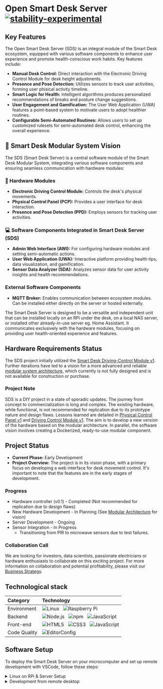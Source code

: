 # Open Smart Desk Server [![stability-experimental](https://img.shields.io/badge/stability-experimental-orange.svg)](https://github.com/mkenney/software-guides/blob/master/STABILITY-BADGES.md#experimental)


## Key Features
The Open Smart Desk Server (SDS) is an integral module of the Smart Desk ecosystem, equipped with various software components to enhance user experience and promote health-conscious work habits. Key features include:

- **Manual Desk Control:** Direct interaction with the Electronic Driving Control Module for desk height adjustments.
- **Presence and Pose Detection:** Utilizes sensors to track user activities, forming user phisical activity timeline.
- **Smart Logic for Health:** Intelligent algorithms produces personalized recommendations of breaks and posture change suggestions.
- **User Engagement and Gamification:** The User Web Application (UWA) features a point-based system to motivate users to adopt healthier routines.
- **Configurable Semi-Automated Routines:** Allows users to set up customized rulesets for semi-automated desk control, enhancing the overall experience.


## 🧩 Smart Desk Modular System Vision
The SDS (Smart Desk Server) is a central software module of the Smart Desk Modular System, integrating various software components and ensuring seamless communication with hardware modules:

### 🔩 Hardware Modules
- **Electronic Driving Control Module:** Controls the desk's physical movements.
- **Physical Control Panel (PCP):** Provides a user interface for desk interaction.
- **Presence and Pose Detection (PPD):** Employs sensors for tracking user activities.

### 💻 Software Components Integrated in Smart Desk Server (SDS)
- **Admin Web Interface (AWI):** For configuring hardware modules and setting semi-automatic actions.
- **User Web Application (UWA):** Interactive platform providing health tips, data visualization, and gamification.
- **Sensor Data Analyzer (SDA):** Analyzes sensor data for user activity insights and health recommendations.

### External Software Components
- **MQTT Broker:** Enables communication between ecosystem modules. Can be installed either directly on the server or hosted externally.

The Smart Desk Server is designed to be a versatile and independent unit that can be installed locally on an RPi under the desk, on a local NAS server, or installed other already-in-use server eg. Home Assistant. It communicates exclusively with the hardware modules, focusing on providing user health-oriented experience and features.

## Hardware Requirements Status

The SDS project initially utilized the [Smart Desk Driving-Control Module v1](https://github.com/zentala/desk.zentala.io/wiki/Driving-Control-Module-v1). Further iterations have led to a vision for a more advanced and reliable [modular system architecture](https://github.com/zentala/desk.zentala.io/wiki#-smart-desk-modular-system-vision), which currently is not fully designed and is not available for construction or purchase.

### Project Note
SDS is a DIY project in a state of sporadic updates. The journey from concept to commercialization is long and complex. The existing hardware, while functional, is not recommended for replication due to its prototype nature and design flaws. Lessons learned are detailed in [Physical Control Panel v1](https://github.com/zentala/desk.zentala.io/wiki/Physical-Control-Panel-v1) and [Driving Control Module v1](https://github.com/zentala/desk.zentala.io/wiki/Driving-Control-Module-v1). The aim is to develop a new version of the hardware based on the modular architecture. In parallel, the software vision involves creating a Dockerized, ready-to-use modular component.


## Project Status
- **Current Phase:** Early Development
- **Project Overview:** The project is in its vision phase, with a primary focus on developing a web interface for desk movement control. It's important to note that the features are in the early stages of development.

### Progress
  - Hardware controller (v0.1) - Completed (Not recommended for replication due to design flaws)
  - New Hardware Development - In Planning (See [Modular Architecture](https://github.com/zentala/desk.zentala.io/wiki/Modular-Architecture) for vision)
  - Server Development - Ongoing
  - Sensor Integration - In Progress
    - Transitioning from PIR to microwave sensors due to test failures.

### Collaboration Call
We are looking for investors, data scientists, passionate electricians or hardware enthusiasts to collaborate on this exciting project. For more information on collaboration and potential profitability, please visit our [Business Strategy](https://github.com/zentala/desk.zentala.io/wiki/Business-Strategy-&-Collaboration).


## Technological stack
| Category    | Technology  |
| :---------- | :---------- |
| Environment | ![Linux](https://img.shields.io/badge/-Linux-FCC624?logo=linux&logoColor=black) &nbsp; ![Raspberry Pi](https://img.shields.io/badge/-RaspberryPi-A22846?logo=raspberrypi&logoColor=white) |
| Backend     | ![Node.js](https://img.shields.io/badge/-Node.js-339933?logo=nodedotjs&logoColor=white) &nbsp; ![npm](https://img.shields.io/badge/-npm-CB3837?logo=npm&logoColor=white) &nbsp; ![JavaScript](https://img.shields.io/badge/-JavaScript-F7DF1E?logo=javascript&logoColor=black)|
| Front-end   | ![HTML5](https://img.shields.io/badge/-HTML5-E34F26?logo=html5&logoColor=white) &nbsp; ![CSS3](https://img.shields.io/badge/-CSS3-1572B6?logo=css3&logoColor=white) &nbsp; ![JavaScript](https://img.shields.io/badge/-JavaScript-F7DF1E?logo=javascript&logoColor=black) |
| Code Quality | ![EditorConfig](https://img.shields.io/badge/-EditorConfig-FEFEFE?logo=editorconfig&logoColor=black) |


## Software Setup

To deploy the Smart Desk Server on your microcomputer and set up remote development with VSCode, follow these steps:

<details>
<summary>Linux on RPi & Server Setup</summary>

* Follow instruction to [flash SD card with Ubuntu Serwer 20.04 and configure WiFi without monitor](https://roboticsbackend.com/install-ubuntu-on-raspberry-pi-without-monitor/)
* Clone this repo to the user home directory
* Setup [passwordless sudo](https://phpraxis.wordpress.com/2016/09/27/enable-sudo-without-password-in-ubuntudebian/)
* Install `avahi` and change hostname, so your RPi will be avaliable in the network as `desk.local` with mDNS:
  ``` bash
  $ sudo apt-get install avahi-daemon avahi-discover avahi-utils libnss-mdns mdns-scan --yes
  $ sudo vim /etc/hostname 
  ```
* Give user non-sudo access to GPIOs and I2Cs devices:
  ``` bash
  $ sudo usermod -G dialout "$USER"
  $ sudo addgroup i2c
  $ sudo usermod -G i2c "$USER"
  $ sudo ln -s \
    ~/open-smart-desk/conf/lib/udev/rules.d/60-i2c-tools.rules \
    /lib/udev/rules.d/60-i2c-tools.rules
  ```
* Setup `nginx` proxy:
  ``` bash
  $ sudo apt-get install nginx uwsgi --yes
  $ sudo rm /etc/nginx/sites-enabled/default
  $ sudo ln -s \
    ~/open-smart-desk/conf/etc/nginx/sites-enabled/default \
    /etc/nginx/sites-enabled/default
  $ sudo systemctl reload nginx
  ```
* Install [nvm](https://github.com/nvm-sh/nvm)
   ``` bash
   $ curl -o- https://raw.githubusercontent.com/nvm-sh/nvm/v0.37.2/install.sh | bash
   ```
* [Install MongoDB](https://docs.mongodb.com/manual/tutorial/install-mongodb-on-ubuntu/) 4.4.4, and hold packages and start deamon:
   ``` bash
   $ wget -qO - https://www.mongodb.org/static/pgp/server-4.4.asc | sudo apt-key add -
   $ echo "deb [ arch=amd64,arm64 ] https://repo.mongodb.org/apt/ubuntu focal/mongodb-org/4.4 multiverse" | sudo tee /etc/apt/sources.list.d/mongodb-org-4.4.list
   $ sudo apt-get update
   $ sudo apt-get install -y mongodb-org=4.4.4 mongodb-org-server=4.4.4 mongodb-org-shell=4.4.4 mongodb-org-mongos=4.4.4 mongodb-org-tools=4.4.4
   $ echo "mongodb-org hold" | sudo dpkg --set-selections
   $ echo "mongodb-org-server hold" | sudo dpkg --set-selections
   $ echo "mongodb-org-shell hold" | sudo dpkg --set-selections
   $ echo "mongodb-org-mongos hold" | sudo dpkg --set-selections
   $ echo "mongodb-org-tools hold" | sudo dpkg --set-selections
   $ sudo systemctl enable mongod.service
   ```
* Awesome console:
   ```bash
   $ sh -c "$(curl -fsSL https://raw.github.com/ohmyzsh/ohmyzsh/master/tools/install.sh)"
   $ rm ~/.zshrc
   $ ln -s ~/open-smart-desk/conf/home/ubuntu/.zshrc ~/.zshrc
   ```
* Restart RPi to apply above changes:
  ``` bash
  $ sudo shutdown -r now
  ```

</details>

<details>
<summary>Development from remote desktop</summary>
  
We are gonna setup you desktop to easlily work with the code on the remote RPi. That will be very usefull if you want to develop project code. 
  
Kindly notice: **Bellow comands and instructions should be executed on your desktop (not RPi!).** 

### Easy SSH access
Execute on your desktop:
``` bash
$ ssh-keygen -t rsa # if not generated yet
$ ssh ubuntu@desk.local mkdir -p .ssh
$ cat .ssh/id_rsa.pub | ssh ubuntu@desk.local 'cat >> .ssh/authorized_keys'
```
Add to your `~/.ssh/config`:
``` ssh-config
# RPi for Desk.local
Host desk.local
  Hostname desk.local
  User ubuntu
  IdentityFile ~/.ssh/id_rsa
```
Now you can connect with your RPi with simple:
``` bash
$ ssh desk.local
```
Try it.

### Remote Development with VSCode via SSH
* Install [Microsoft Visual Studio Code](https://code.visualstudio.com/download)
* Install [Remote Development](https://marketplace.visualstudio.com/items?itemName=ms-vscode-remote.vscode-remote-extensionpack) extension pack
* Read [detailed remote SSH instruction development](https://code.visualstudio.com/docs/remote/ssh) if neeed
* Open remote repository with remote development plugin
* Allow VSCode to install recommened plugins
* Install [Robo3t](https://robomongo.org/download) for MongoDB mangment
  * On desk local you need to [allow to connect from remote](https://www.digitalocean.com/community/tutorials/how-to-configure-remote-access-for-mongodb-on-ubuntu-20-04); add `desk.local` instead of IP
  * Host: `desk.local`

</details>

